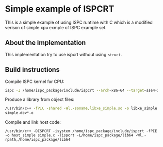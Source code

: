# Simple example of ISPCRT

This is a simple example of using ISPC runtime with C which is a modified verison of simple xpu exmple of ISPC example set.

## About the implementation

This implementation try to use ispcrt without using `struct`.

## Build instructions

Compile ISPC kernel for CPU:

```sh
ispc -I /home/ispc_package/include/ispcrt --arch=x86-64 --target=sse4-i32x4,avx1-i32x8,avx2-i32x8,avx512knl-x16,avx512skx-x16 --woff --pic --opt=disable-assertions -h simple_ispc.h -o simple.dev.o simple.ispc
```

Produce a library from object files:
```sh
/usr/bin/c++ -fPIC -shared -Wl,-soname,libxe_simple.so -o libxe_simple.so
simple.dev*.o
```

Compile and link host code:
```
/usr/bin/c++ -DISPCRT -isystem /home/ispc_package/include/ispcrt -fPIE -o host_simple simple.c -lispcrt -L/home/ispc_package/lib64 -Wl,-rpath,/home/ispc_package/lib64
```
